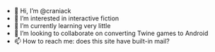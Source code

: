- 👋 Hi, I’m @craniack
- 👀 I’m interested in interactive fiction 
- 🌱 I’m currently learning very little
- 💞️ I’m looking to collaborate on converting Twine games to Android
- 📫 How to reach me: does this site have built-in mail?

<!---
craniack/craniack is a ✨ special ✨ repository because its `README.md` (this file) appears on your GitHub profile.
You can click the Preview link to take a look at your changes.
--->
